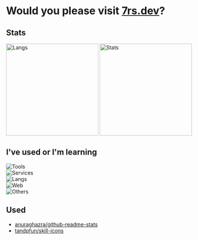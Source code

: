 # Would you please visit [7rs.dev](https://7rs.dev)?  

## Stats  

<div>
  <img alt="Langs" height="250px" src="https://github-readme-stats.vercel.app/api/top-langs/?username=7rs&layout=donut&theme=dracula" />
  <img alt="Stats" height="250px" src="https://github-readme-stats.vercel.app/api?username=7rs&hide_rank=true&show_icons=true&theme=dracula" />
</div>


## I've used or I'm learning  

![Tools](https://skillicons.dev/icons?theme=light&i=powershell,linux,vim,neovim,vscode,atom,eclipse,androidstudio,)  
![Services](https://skillicons.dev/icons?theme=light&i=github,gitlab,cloudflare,heroku)  
![Langs](https://skillicons.dev/icons?theme=light&i=py,ruby,lua,java,go)  
![Web](https://skillicons.dev/icons?theme=light&i=html,css,sass,tailwind,md,nuxtjs,js,ts,nodejs,vue,astro,fastapi)  
![Others](https://skillicons.dev/icons?theme=light&i=bash,git,postgres,sqlite,redis,gradle)  


## Used  

- [anuraghazra/github-readme-stats](https://github.com/anuraghazra/github-readme-stats)  
- [tandpfun/skill-icons](https://github.com/tandpfun/skill-icons)  
